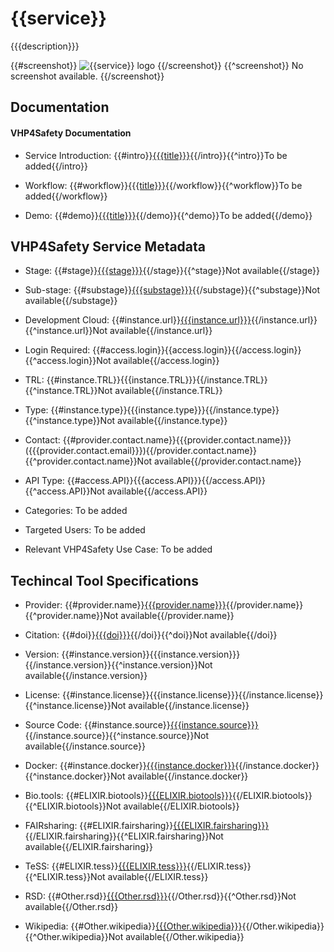 # {{service}}

<!--- This file is autogenerated. Edit {{id}}.json to make changes in this page. --->

{{{description}}}

{{#screenshot}}
![{{service}} logo](https://raw.githubusercontent.com/VHP4Safety/cloud/main/docs/service/{{{screenshot}}})
{{/screenshot}}
{{^screenshot}}
No screenshot available.
{{/screenshot}}

## Documentation

#### VHP4Safety Documentation

* Service Introduction: {{#intro}}[{{{title}}}]({{{url}}}){{/intro}}{{^intro}}To be added{{/intro}}

* Workflow: {{#workflow}}[{{{title}}}]({{{url}}}){{/workflow}}{{^workflow}}To be added{{/workflow}}

* Demo: {{#demo}}[{{{title}}}]({{{url}}}){{/demo}}{{^demo}}To be added{{/demo}}

<h4 id='tess-widget-materials-header'></h4>

<div id='tess-widget-materials-list' class='tess-widget tess-widget-list'></div>
<script>
  function initTeSSWidgets() {
    var query = '{{{id}}}';
    if (query.trim() != '') {
      TessWidget.Materials(document.getElementById('tess-widget-materials-list'),
                           'SimpleList',
                           {
                             opts: {
                               enableSearch: false
                             },
                             params: {
                               pageSize: 5,
                               q: query
                             }
                           });
      document.getElementById('tess-widget-materials-header').innerHTML = 'Documentation from ELIXIR TeSS'
    }
}
</script>
<script async='' defer='' src='https://elixirtess.github.io/TeSS_widgets/components/js/tess-widget-standalone.js' onload='initTeSSWidgets()'></script>

<script>
async function loadGlossaryTerms() {
  try {
    // Fetch the TURTLE/OWL file
    const response = await fetch('/cloud/docs/resource/glossary.owl');
    const xmlText = await response.text();
    
    // Parse XML
    const parser = new DOMParser();
    const xmlDoc = parser.parseFromString(xmlText, 'text/xml');
    
    // Create a map to store term data
    const glossaryData = new Map();
    
    // Extract all classes/concepts with their labels and descriptions
    const classes = xmlDoc.querySelectorAll('owl\\:Class, Class');
    classes.forEach(cls => {
      const about = cls.getAttribute('rdf:about') || cls.getAttribute('about');
      if (about) {
        const label = cls.querySelector('rdfs\\:label, label')?.textContent?.trim();
        const description = cls.querySelector('dc\\:description, description')?.textContent?.trim();
        
        if (label) {
          glossaryData.set(label.toLowerCase(), {
            label: label,
            description: description || '',
            url: about
          });
        }
      }
    });
    
    // Process all elements with class 'glossary_term'
    const glossaryElements = document.querySelectorAll('.glossary_term');
    glossaryElements.forEach(element => {
      const termText = element.textContent.trim().toLowerCase();
      const termData = glossaryData.get(termText);
      
      if (termData) {
        // Create the glossary info element
        const glossaryInfo = document.createElement('div');
        glossaryInfo.className = 'glossary-info';
        glossaryInfo.style.cssText = `
          background: #f8f9fa;
          border-left: 3px solid #007bff;
          padding: 8px 12px;
          margin: 8px 0;
          border-radius: 4px;
          font-size: 0.9em;
          line-height: 1.4;
        `;
        
        glossaryInfo.innerHTML = `
          <strong>${termData.label}</strong> <a href="${termData.url}" target="_blank" style="color: #007bff; text-decoration: none;">${termData.url}</a><br>
          ${termData.description}
        `;
        
        // Insert before the glossary term element
        element.parentNode.insertBefore(glossaryInfo, element);
      }
    });
    
  } catch (error) {
    console.warn('Could not load glossary terms:', error);
  }
}

// Load glossary terms when page is ready
if (document.readyState === 'loading') {
  document.addEventListener('DOMContentLoaded', loadGlossaryTerms);
} else {
  loadGlossaryTerms();
}
</script>

## VHP4Safety Service Metadata

* Stage: <span class="glossary_term">{{#stage}}[{{{stage}}}]({{{stage}}})</span>{{/stage}}{{^stage}}Not available{{/stage}}

* Sub-stage: <span class="glossary_term">{{#substage}}[{{{substage}}}]({{{substage}}})</span>{{/substage}}{{^substage}}Not available{{/substage}}

* Development Cloud: {{#instance.url}}[{{{instance.url}}}]({{{instance.url}}}){{/instance.url}}{{^instance.url}}Not available{{/instance.url}}

* Login Required: {{#access.login}}{{access.login}}{{/access.login}}{{^access.login}}Not available{{/access.login}}

* TRL: {{#instance.TRL}}{{{instance.TRL}}}{{/instance.TRL}}{{^instance.TRL}}Not available{{/instance.TRL}}

* Type: {{#instance.type}}{{{instance.type}}}{{/instance.type}}{{^instance.type}}Not available{{/instance.type}}

* Contact: {{#provider.contact.name}}{{{provider.contact.name}}} ({{{provider.contact.email}}}){{/provider.contact.name}}{{^provider.contact.name}}Not available{{/provider.contact.name}}

* API Type: {{#access.API}}{{{access.API}}}{{/access.API}}{{^access.API}}Not available{{/access.API}}

* Categories: To be added

* Targeted Users: To be added

* Relevant VHP4Safety Use Case: To be added

## Techincal Tool Specifications

* Provider: {{#provider.name}}[{{{provider.name}}}]({{{provider.url}}}){{/provider.name}}{{^provider.name}}Not available{{/provider.name}}

* Citation: {{#doi}}[{{{doi}}}](https://doi.org/{{{doi}}}){{/doi}}{{^doi}}Not available{{/doi}}

* Version: {{#instance.version}}{{{instance.version}}}{{/instance.version}}{{^instance.version}}Not available{{/instance.version}}

* License: {{#instance.license}}{{{instance.license}}}{{/instance.license}}{{^instance.license}}Not available{{/instance.license}}

* Source Code: {{#instance.source}}[{{{instance.source}}}]({{{instance.source}}}){{/instance.source}}{{^instance.source}}Not available{{/instance.source}}

* Docker: {{#instance.docker}}[{{{instance.docker}}}]({{{instance.docker}}}){{/instance.docker}}{{^instance.docker}}Not available{{/instance.docker}}

* Bio.tools: {{#ELIXIR.biotools}}[{{{ELIXIR.biotools}}}]({{{ELIXIR.biotools}}}){{/ELIXIR.biotools}}{{^ELIXIR.biotools}}Not available{{/ELIXIR.biotools}}

* FAIRsharing: {{#ELIXIR.fairsharing}}[{{{ELIXIR.fairsharing}}}]({{{ELIXIR.fairsharing}}}){{/ELIXIR.fairsharing}}{{^ELIXIR.fairsharing}}Not available{{/ELIXIR.fairsharing}}

* TeSS: {{#ELIXIR.tess}}[{{{ELIXIR.tess}}}]({{{ELIXIR.tess}}}){{/ELIXIR.tess}}{{^ELIXIR.tess}}Not available{{/ELIXIR.tess}}

* RSD: {{#Other.rsd}}[{{{Other.rsd}}}]({{{Other.rsd}}}){{/Other.rsd}}{{^Other.rsd}}Not available{{/Other.rsd}}

* Wikipedia: {{#Other.wikipedia}}[{{{Other.wikipedia}}}]({{{Other.wikipedia}}}){{/Other.wikipedia}}{{^Other.wikipedia}}Not available{{/Other.wikipedia}}

<script type="application/ld+json">
  {
    "@context": "https://schema.org/",
    "@type": "SoftwareApplication",
    "http://purl.org/dc/terms/conformsTo": {
      "@type": "CreativeWork", "@id": "https://bioschemas.org/profiles/ComputationalTool/1.0-RELEASE"
    },
    "@id" : "https://vhp4safety.github.io/cloud/service/{{{id}}}",
    "name": "{{{service}}}",
    "description": "{{{description}}}",
    "url": "{{{url}}}"
  }
</script>
